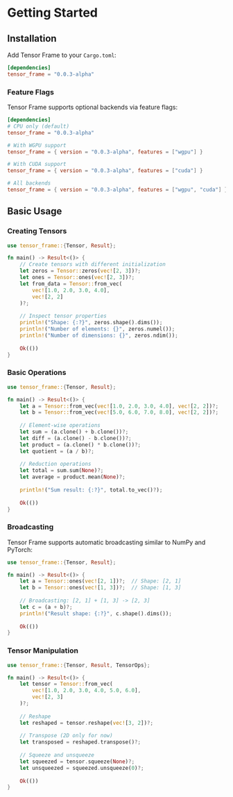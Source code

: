 # Getting Started

## Installation

Add Tensor Frame to your `Cargo.toml`:

```toml
[dependencies]
tensor_frame = "0.0.3-alpha"
```

### Feature Flags

Tensor Frame supports optional backends via feature flags:

```toml
[dependencies]
# CPU only (default)
tensor_frame = "0.0.3-alpha"

# With WGPU support
tensor_frame = { version = "0.0.3-alpha", features = ["wgpu"] }

# With CUDA support  
tensor_frame = { version = "0.0.3-alpha", features = ["cuda"] }

# All backends
tensor_frame = { version = "0.0.3-alpha", features = ["wgpu", "cuda"] }
```

## Basic Usage

### Creating Tensors

```rust
use tensor_frame::{Tensor, Result};

fn main() -> Result<()> {
    // Create tensors with different initialization
    let zeros = Tensor::zeros(vec![2, 3])?;
    let ones = Tensor::ones(vec![2, 3])?;
    let from_data = Tensor::from_vec(
        vec![1.0, 2.0, 3.0, 4.0], 
        vec![2, 2]
    )?;
    
    // Inspect tensor properties
    println!("Shape: {:?}", zeros.shape().dims());
    println!("Number of elements: {}", zeros.numel());
    println!("Number of dimensions: {}", zeros.ndim());
    
    Ok(())
}
```

### Basic Operations

```rust
use tensor_frame::{Tensor, Result};

fn main() -> Result<()> {
    let a = Tensor::from_vec(vec![1.0, 2.0, 3.0, 4.0], vec![2, 2])?;
    let b = Tensor::from_vec(vec![5.0, 6.0, 7.0, 8.0], vec![2, 2])?;
    
    // Element-wise operations
    let sum = (a.clone() + b.clone())?;
    let diff = (a.clone() - b.clone())?;
    let product = (a.clone() * b.clone())?;
    let quotient = (a / b)?;
    
    // Reduction operations
    let total = sum.sum(None)?;
    let average = product.mean(None)?;
    
    println!("Sum result: {:?}", total.to_vec()?);
    
    Ok(())
}
```

### Broadcasting

Tensor Frame supports automatic broadcasting similar to NumPy and PyTorch:

```rust
use tensor_frame::{Tensor, Result};

fn main() -> Result<()> {
    let a = Tensor::ones(vec![2, 1])?;  // Shape: [2, 1]
    let b = Tensor::ones(vec![1, 3])?;  // Shape: [1, 3]
    
    // Broadcasting: [2, 1] + [1, 3] -> [2, 3]
    let c = (a + b)?;
    println!("Result shape: {:?}", c.shape().dims());
    
    Ok(())
}
```

### Tensor Manipulation

```rust
use tensor_frame::{Tensor, Result, TensorOps};

fn main() -> Result<()> {
    let tensor = Tensor::from_vec(
        vec![1.0, 2.0, 3.0, 4.0, 5.0, 6.0],
        vec![2, 3]
    )?;
    
    // Reshape
    let reshaped = tensor.reshape(vec![3, 2])?;
    
    // Transpose (2D only for now)
    let transposed = reshaped.transpose()?;
    
    // Squeeze and unsqueeze
    let squeezed = tensor.squeeze(None)?;
    let unsqueezed = squeezed.unsqueeze(0)?;
    
    Ok(())
}
```